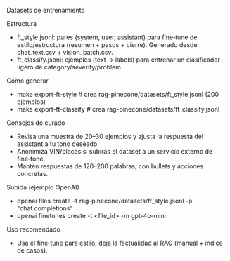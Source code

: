 Datasets de entrenamiento

Estructura
- ft_style.jsonl: pares (system, user, assistant) para fine‑tune de estilo/estructura (resumen + pasos + cierre). Generado desde chat_text.csv + vision_batch.csv.
- ft_classify.jsonl: ejemplos (text → labels) para entrenar un clasificador ligero de category/severity/problem.

Cómo generar
- make export-ft-style      # crea rag-pinecone/datasets/ft_style.jsonl (200 ejemplos)
- make export-ft-classify   # crea rag-pinecone/datasets/ft_classify.jsonl

Consejos de curado
- Revisa una muestra de 20–30 ejemplos y ajusta la respuesta del assistant a tu tono deseado.
- Anonimiza VIN/placas si subirás el dataset a un servicio externo de fine‑tune.
- Mantén respuestas de 120–200 palabras, con bullets y acciones concretas.

Subida (ejemplo OpenAI)
- openai files create -f rag-pinecone/datasets/ft_style.jsonl -p "chat.completions"
- openai finetunes create -t <file_id> -m gpt-4o-mini

Uso recomendado
- Usa el fine‑tune para estilo; deja la factualidad al RAG (manual + índice de casos).

